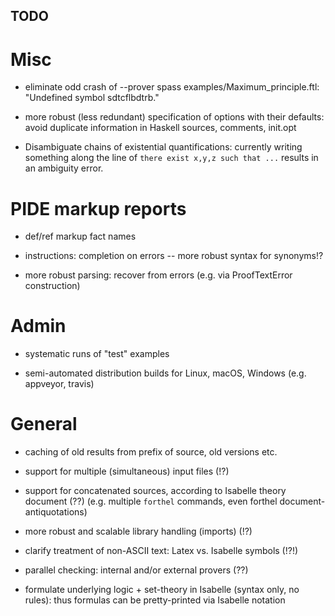 ## TODO ##

# Misc #

* eliminate odd crash of --prover spass examples/Maximum_principle.ftl:
  "Undefined symbol sdtcflbdtrb."

* more robust (less redundant) specification of options with their defaults:
  avoid duplicate information in Haskell sources, comments, init.opt

* Disambiguate chains of existential quantifications: currently writing something
  along the line of `there exist x,y,z such that ...` results in an ambiguity error.


# PIDE markup reports #

* def/ref markup fact names

* instructions: completion on errors -- more robust syntax for synonyms!?

* more robust parsing: recover from errors (e.g. via ProofTextError construction)


# Admin #

* systematic runs of "test" examples

* semi-automated distribution builds for Linux, macOS, Windows
  (e.g. appveyor, travis)


# General #

* caching of old results from prefix of source, old versions etc.

* support for multiple (simultaneous) input files (!?)

* support for concatenated sources, according to Isabelle theory document (??)
  (e.g. multiple `forthel` commands, even forthel document-antiquotations)

* more robust and scalable library handling (imports) (!?)

* clarify treatment of non-ASCII text: Latex vs. Isabelle symbols (!?!)

* parallel checking: internal and/or external provers (??)

* formulate underlying logic + set-theory in Isabelle (syntax only, no rules):
  thus formulas can be pretty-printed via Isabelle notation
